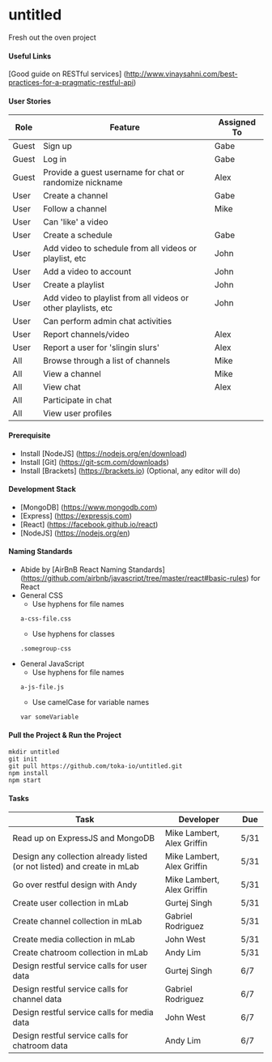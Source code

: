 # untitled
Fresh out the oven project

#### Useful Links
[Good guide on RESTful services] (http://www.vinaysahni.com/best-practices-for-a-pragmatic-restful-api)

#### User Stories
| Role  | Feature | Assigned To |
| --- | --- | --- |
| Guest | Sign up | Gabe |
| Guest | Log in | Gabe |
| Guest | Provide a guest username for chat or randomize nickname | Alex |
| User | Create a channel | Gabe |
| User | Follow a channel | Mike |
| User | Can 'like' a video | |
| User | Create a schedule | Gabe | 
| User | Add video to schedule from all videos or playlist, etc | John |
| User | Add a video to account | John |
| User | Create a playlist | John |
| User | Add video to playlist from all videos or other playlists, etc | John |
| User | Can perform admin chat activities | |
| User | Report channels/video | Alex |
| User | Report a user  for 'slingin slurs' | Alex |
| All | Browse through a list of channels | Mike |
| All | View a channel | Mike |
| All | View chat | Alex |
| All | Participate in chat | |
| All | View user profiles | |

#### Prerequisite
- Install [NodeJS] (https://nodejs.org/en/download)
- Install [Git] (https://git-scm.com/downloads)
- Install [Brackets] (https://brackets.io) (Optional, any editor will do)

#### Development Stack
- [MongoDB] (https://www.mongodb.com)
- [Express] (https://expressjs.com)
- [React] (https://facebook.github.io/react)
- [NodeJS] (https://nodejs.org/en)

#### Naming Standards
- Abide by [AirBnB React Naming Standards] (https://github.com/airbnb/javascript/tree/master/react#basic-rules) for React
- General CSS
  - Use hyphens for file names
  ```
  a-css-file.css
  ```
  - Use hyphens for classes
  ```
  .somegroup-css
  ```
- General JavaScript
  - Use hyphens for file names
  ```
  a-js-file.js
  ```
  - Use camelCase for variable names
  ```
  var someVariable
  ```
  
#### Pull the Project & Run the Project
```shell
mkdir untitled
git init
git pull https://github.com/toka-io/untitled.git
npm install
npm start
```

#### Tasks
| Task  | Developer | Due |
| --- | --- | --- |
| Read up on ExpressJS and MongoDB | Mike Lambert, Alex Griffin  | 5/31 |
| Design any collection already listed (or not listed) and create in mLab | Mike Lambert, Alex Griffin  | 5/31 |
| Go over restful design with Andy | Mike Lambert, Alex Griffin  | 5/31 |
| Create user collection in mLab  | Gurtej Singh  | 5/31  |
| Create channel collection in mLab  | Gabriel Rodriguez  | 5/31  |
| Create media collection in mLab  | John West  | 5/31  |
| Create chatroom collection in mLab  | Andy Lim | 5/31  |
| Design restful service calls for user data  | Gurtej Singh  | 6/7 |
| Design restful service calls for channel data  | Gabriel Rodriguez  | 6/7 |
| Design restful service calls for media data  | John West  | 6/7 |
| Design restful service calls for chatroom data  | Andy Lim  | 6/7 |

